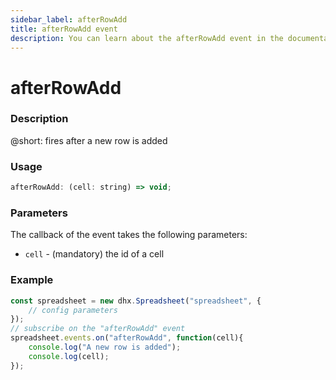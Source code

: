 ```yaml
---
sidebar_label: afterRowAdd
title: afterRowAdd event
description: You can learn about the afterRowAdd event in the documentation of the DHTMLX JavaScript Spreadsheet library. Browse developer guides and API reference, try out code examples and live demos, and download a free 30-day evaluation version of DHTMLX Spreadsheet.
---
```


# afterRowAdd

### Description

@short: fires after a new row is added

### Usage

~~~jsx
afterRowAdd: (cell: string) => void;
~~~

### Parameters

The callback of the event takes the following parameters:

- `cell` - (mandatory) the id of a cell

### Example

~~~jsx {5-8}
const spreadsheet = new dhx.Spreadsheet("spreadsheet", {
    // config parameters
});
// subscribe on the "afterRowAdd" event
spreadsheet.events.on("afterRowAdd", function(cell){
	console.log("A new row is added");
	console.log(cell);
});
~~~